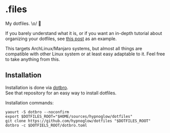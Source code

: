# .files

My dotfiles. \o/ :metal:

If you barely understand what it is, or if you want an in-depth tutorial about organizing your dotfiles,
see [this post](https://medium.com/@webprolific/getting-started-with-dotfiles-43c3602fd789#.j9vtwid73) as an example.

This targets ArchLinux/Manjaro systems, but almost all things are compatible with other Linux system or at least
easy adaptable to it. Feel free to take anything from this.

## Installation

Installation is done via [dotbro](https://github.com/hypnoglow/dotbro).  
See that repository for an easy way to install dotfiles.

Installation commands:

    yaourt -S dotbro --noconfirm
    export $DOTFILES_ROOT="$HOME/sources/hypnoglow/dotfiles"
    git clone https://github.com/hypnoglow/dotfiles "$DOTFILES_ROOT"
    dotbro -c $DOTFIELS_ROOT/dotbro.toml
